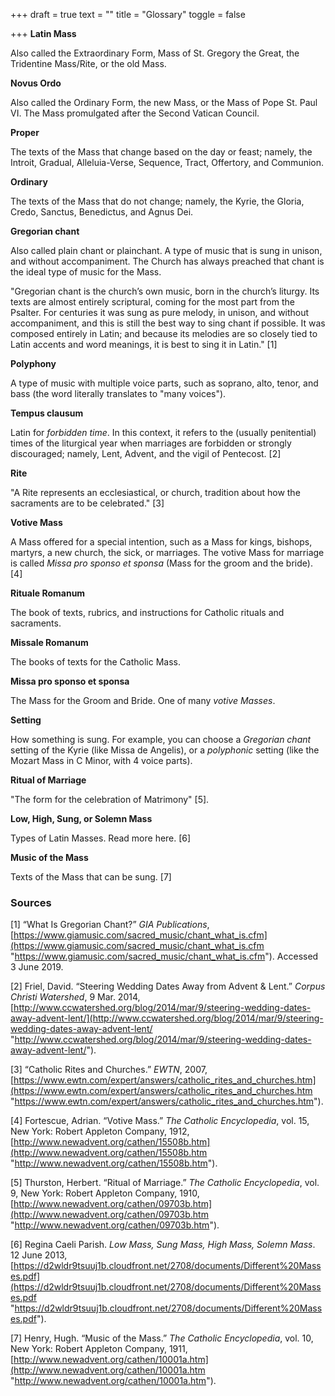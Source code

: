 +++
draft = true
text = ""
title = "Glossary"
toggle = false

+++
**Latin Mass**

Also called the Extraordinary Form, Mass of St. Gregory the Great, the Tridentine Mass/Rite, or the old Mass.

**Novus Ordo**

Also called the Ordinary Form, the new Mass, or the Mass of Pope St. Paul VI. The Mass promulgated after the Second Vatican Council.

**Proper**

The texts of the Mass that change based on the day or feast; namely, the Introit, Gradual, Alleluia-Verse, Sequence, Tract, Offertory, and Communion.

**Ordinary**

The texts of the Mass that do not change; namely, the Kyrie, the Gloria,  Credo,  Sanctus,  Benedictus, and Agnus Dei.

**Gregorian chant**

Also called plain chant or plainchant. A type of music that is sung in unison, and without accompaniment. The Church has always preached that chant is the ideal type of music for the Mass.

"Gregorian chant is the church’s own music, born in the church’s liturgy. Its texts are almost entirely scriptural, coming for the most part from the Psalter. For centuries it was sung as pure melody, in unison, and without accompaniment, and this is still the best way to sing chant if possible. It was composed entirely in Latin; and because its melodies are so closely tied to Latin accents and word meanings, it is best to sing it in Latin." \[1\]

**Polyphony**

A type of music with multiple voice parts, such as soprano, alto, tenor, and bass (the word literally translates to "many voices"). 

**Tempus clausum**

Latin for _forbidden time_. In this context, it refers to the (usually penitential) times of the liturgical year when marriages are forbidden or strongly discouraged; namely, Lent, Advent, and the vigil of Pentecost. \[2\]

**Rite**

"A Rite represents an ecclesiastical, or church, tradition about how the sacraments are to be celebrated." \[3\]

**Votive Mass**

A Mass offered for a special intention, such as a Mass for kings, bishops, martyrs, a new church, the sick, or marriages. The votive Mass for marriage is called _Missa pro sponso et sponsa_ (Mass for the groom and the bride). \[4\]

**Rituale Romanum**

The book of texts, rubrics, and instructions for Catholic rituals and sacraments.

**Missale Romanum**

The books of texts for the Catholic Mass.

**Missa pro sponso et sponsa**

The Mass for the Groom and Bride. One of many _votive Masses_.

**Setting**

How something is sung. For example, you can choose a _Gregorian chant_ setting of the Kyrie (like Missa de Angelis), or a _polyphonic_ setting (like the Mozart Mass in C Minor, with 4 voice parts).

**Ritual of Marriage**

"The form for the celebration of Matrimony" \[5\].

**Low, High, Sung, or Solemn Mass**

Types of Latin Masses. Read more here. \[6\]

**Music of the Mass**

Texts of the Mass that can be sung. \[7\]

### Sources

\[1\] “What Is Gregorian Chant?” _GIA Publications_, [https://www.giamusic.com/sacred_music/chant_what_is.cfm](https://www.giamusic.com/sacred_music/chant_what_is.cfm "https://www.giamusic.com/sacred_music/chant_what_is.cfm"). Accessed 3 June 2019.

\[2\] Friel, David. “Steering Wedding Dates Away from Advent & Lent.” _Corpus Christi Watershed_, 9 Mar. 2014, [http://www.ccwatershed.org/blog/2014/mar/9/steering-wedding-dates-away-advent-lent/](http://www.ccwatershed.org/blog/2014/mar/9/steering-wedding-dates-away-advent-lent/ "http://www.ccwatershed.org/blog/2014/mar/9/steering-wedding-dates-away-advent-lent/").

\[3\] “Catholic Rites and Churches.” _EWTN_, 2007, [https://www.ewtn.com/expert/answers/catholic_rites_and_churches.htm](https://www.ewtn.com/expert/answers/catholic_rites_and_churches.htm "https://www.ewtn.com/expert/answers/catholic_rites_and_churches.htm").

\[4\] Fortescue, Adrian. “Votive Mass.” _The Catholic Encyclopedia_, vol. 15, New York: Robert Appleton Company, 1912, [http://www.newadvent.org/cathen/15508b.htm](http://www.newadvent.org/cathen/15508b.htm "http://www.newadvent.org/cathen/15508b.htm").

\[5\] Thurston, Herbert. “Ritual of Marriage.” _The Catholic Encyclopedia_, vol. 9, New York: Robert Appleton Company, 1910, [http://www.newadvent.org/cathen/09703b.htm](http://www.newadvent.org/cathen/09703b.htm "http://www.newadvent.org/cathen/09703b.htm").

\[6\] Regina Caeli Parish. _Low Mass, Sung Mass, High Mass, Solemn Mass_. 12 June 2013, [https://d2wldr9tsuuj1b.cloudfront.net/2708/documents/Different%20Masses.pdf](https://d2wldr9tsuuj1b.cloudfront.net/2708/documents/Different%20Masses.pdf "https://d2wldr9tsuuj1b.cloudfront.net/2708/documents/Different%20Masses.pdf").

\[7\] Henry, Hugh. “Music of the Mass.” _The Catholic Encyclopedia_, vol. 10, New York: Robert Appleton Company, 1911, [http://www.newadvent.org/cathen/10001a.htm](http://www.newadvent.org/cathen/10001a.htm "http://www.newadvent.org/cathen/10001a.htm").
